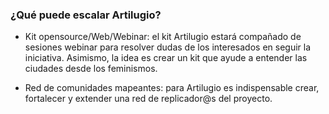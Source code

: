 ### ¿Qué puede escalar Artilugio?

* Kit opensource/Web/Webinar: el kit Artilugio estará compañado de sesiones webinar para resolver dudas de los interesados en seguir la iniciativa. Asimismo, la idea es crear un kit que ayude a entender las ciudades desde los feminismos.

* Red de comunidades mapeantes: para Artilugio es indispensable crear, fortalecer y extender una red de replicador@s del proyecto.
